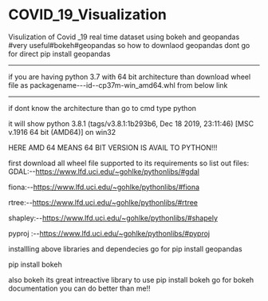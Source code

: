 # COVID_19_Visualization
Visulization of Covid _19 real time dataset using bokeh and geopandas #very useful#bokeh#geopandas
so how to downlaod geopandas 
dont go for direct pip install geopandas

***** 
if you are having python 3.7 with 64 bit architecture than download wheel file as
packagename---id--cp37m-win_amd64.whl
from below link
*****

if dont know the architecture than go to cmd type python

it will show 
python 3.8.1 (tags/v3.8.1:1b293b6, Dec 18 2019, 23:11:46) [MSC v.1916 64 bit (AMD64)] on win32

HERE AMD 64 MEANS 64 BIT VERSION IS AVAIL TO PYTHON!!!

first download all wheel file supported to its requirements so list out files:
GDAL:--https://www.lfd.uci.edu/~gohlke/pythonlibs/#gdal

fiona:--https://www.lfd.uci.edu/~gohlke/pythonlibs/#fiona

rtree:--https://www.lfd.uci.edu/~gohlke/pythonlibs/#rtree

shapley:--https://www.lfd.uci.edu/~gohlke/pythonlibs/#shapely

pyproj :--https://www.lfd.uci.edu/~gohlke/pythonlibs/#pyproj

installling above libraries and dependecies go for pip install geopandas

pip install bokeh 

also bokeh its great intreactive library to use
pip install bokeh 
go for bokeh documentation you can do better than me!!

